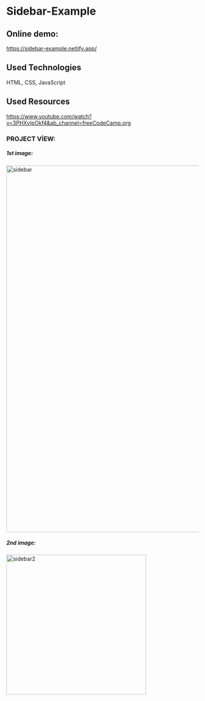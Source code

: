 # Sidebar-Example

## Online demo:
https://sidebar-example.netlify.app/

## Used Technologies
HTML, CSS, JavaScript

## Used Resources
https://www.youtube.com/watch?v=3PHXvlpOkf4&ab_channel=freeCodeCamp.org

### PROJECT VİEW:

##### 1st image: 
<img width="960" alt="sidebar" src="https://user-images.githubusercontent.com/63058707/132142717-f6632383-ff54-4345-a4e7-f5450bd36c91.png">

##### 2nd image:
<img width="366" alt="sidebar2" src="https://user-images.githubusercontent.com/63058707/132142723-1ba04bad-9827-4d93-bfed-c1b57f89e904.png">
